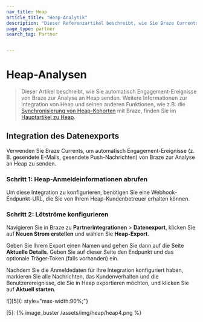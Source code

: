 ```yaml
---
nav_title: Heap
article_title: "Heap-Analytik"
description: "Dieser Referenzartikel beschreibt, wie Sie Braze Currents zur automatischen Analyse von Engagement-Ereignissen mit Heap, einer Plattform für digitale Einblicke, verwenden können. Sie können Heap-Daten in Braze importieren, Benutzerkohorten erstellen und Braze-Daten in Heap exportieren, um Segmente zu erstellen."
page_type: partner
search_tag: Partner


---
```


# Heap-Analysen

> Dieser Artikel beschreibt, wie Sie automatisch Engagement-Ereignisse von Braze zur Analyse an Heap senden. Weitere Informationen zur Integration von Heap und seinen anderen Funktionen, wie z.B. die [Synchronisierung von Heap-Kohorten]({{site.baseurl}}/partners/data_and_infrastructure_agility/cohort_import/heap/#data-import-integration) mit Braze, finden Sie im [Hauptartikel zu Heap]({{site.baseurl}}/partners/data_and_infrastructure_agility/cohort_import/heap/).

## Integration des Datenexports

Verwenden Sie Braze Currents, um automatisch Engagement-Ereignisse (z. B. gesendete E-Mails, gesendete Push-Nachrichten) von Braze zur Analyse an Heap zu senden.

### Schritt 1: Heap-Anmeldeinformationen abrufen

Um diese Integration zu konfigurieren, benötigen Sie eine Webhook-Endpunkt-URL, die Sie von Ihrem Heap-Kundenbetreuer erhalten können.

### Schritt 2: Lötströme konfigurieren

Navigieren Sie in Braze zu **Partnerintegrationen** > **Datenexport**, klicken Sie auf **Neuen Strom erstellen** und wählen Sie **Heap-Export**. 

Geben Sie Ihrem Export einen Namen und gehen Sie dann auf die Seite **Aktuelle Details**. Geben Sie auf dieser Seite den Endpunkt und das optionale Träger-Token (falls vorhanden) ein.

Nachdem Sie die Anmeldedaten für Ihre Integration konfiguriert haben, markieren Sie alle Nachrichten, das Kundenverhalten und die Benutzerereignisse, die Sie in Heap exportieren möchten, und klicken Sie auf **Aktuell starten**.

![][5]{: style="max-width:90%;"}

[5]: {% image_buster /assets/img/heap/heap4.png %} 
